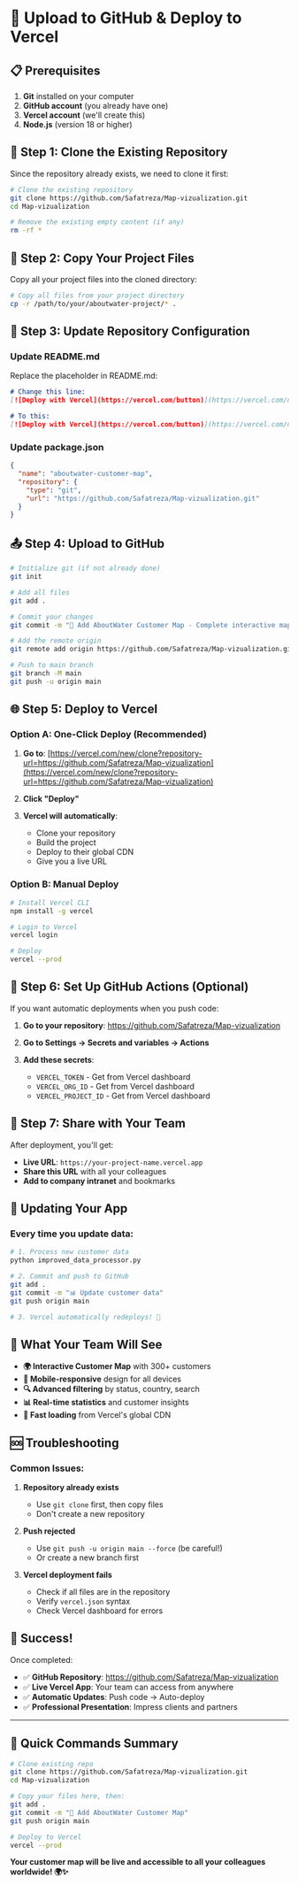 # 🚀 Upload to GitHub & Deploy to Vercel

## 📋 Prerequisites

1. **Git** installed on your computer
2. **GitHub account** (you already have one)
3. **Vercel account** (we'll create this)
4. **Node.js** (version 18 or higher)

## 🔄 Step 1: Clone the Existing Repository

Since the repository already exists, we need to clone it first:

```bash
# Clone the existing repository
git clone https://github.com/Safatreza/Map-vizualization.git
cd Map-vizualization

# Remove the existing empty content (if any)
rm -rf *
```

## 📁 Step 2: Copy Your Project Files

Copy all your project files into the cloned directory:

```bash
# Copy all files from your project directory
cp -r /path/to/your/aboutwater-project/* .
```

## 🔧 Step 3: Update Repository Configuration

### Update README.md
Replace the placeholder in README.md:
```markdown
# Change this line:
[![Deploy with Vercel](https://vercel.com/button)](https://vercel.com/new/clone?repository-url=https://github.com/YOUR_USERNAME/aboutwater-customer-map)

# To this:
[![Deploy with Vercel](https://vercel.com/button)](https://vercel.com/new/clone?repository-url=https://github.com/Safatreza/Map-vizualization)
```

### Update package.json
```json
{
  "name": "aboutwater-customer-map",
  "repository": {
    "type": "git",
    "url": "https://github.com/Safatreza/Map-vizualization.git"
  }
}
```

## 📤 Step 4: Upload to GitHub

```bash
# Initialize git (if not already done)
git init

# Add all files
git add .

# Commit your changes
git commit -m "🚀 Add AboutWater Customer Map - Complete interactive map with Vercel deployment"

# Add the remote origin
git remote add origin https://github.com/Safatreza/Map-vizualization.git

# Push to main branch
git branch -M main
git push -u origin main
```

## 🌐 Step 5: Deploy to Vercel

### Option A: One-Click Deploy (Recommended)

1. **Go to**: [https://vercel.com/new/clone?repository-url=https://github.com/Safatreza/Map-vizualization](https://vercel.com/new/clone?repository-url=https://github.com/Safatreza/Map-vizualization)

2. **Click "Deploy"**

3. **Vercel will automatically**:
   - Clone your repository
   - Build the project
   - Deploy to their global CDN
   - Give you a live URL

### Option B: Manual Deploy

```bash
# Install Vercel CLI
npm install -g vercel

# Login to Vercel
vercel login

# Deploy
vercel --prod
```

## 🔑 Step 6: Set Up GitHub Actions (Optional)

If you want automatic deployments when you push code:

1. **Go to your repository**: https://github.com/Safatreza/Map-vizualization

2. **Go to Settings → Secrets and variables → Actions**

3. **Add these secrets**:
   - `VERCEL_TOKEN` - Get from Vercel dashboard
   - `VERCEL_ORG_ID` - Get from Vercel dashboard  
   - `VERCEL_PROJECT_ID` - Get from Vercel dashboard

## 📱 Step 7: Share with Your Team

After deployment, you'll get:
- **Live URL**: `https://your-project-name.vercel.app`
- **Share this URL** with all your colleagues
- **Add to company intranet** and bookmarks

## 🔄 Updating Your App

### Every time you update data:

```bash
# 1. Process new customer data
python improved_data_processor.py

# 2. Commit and push to GitHub
git add .
git commit -m "📊 Update customer data"
git push origin main

# 3. Vercel automatically redeploys! 🎉
```

## 🎯 What Your Team Will See

- **🌍 Interactive Customer Map** with 300+ customers
- **📱 Mobile-responsive** design for all devices
- **🔍 Advanced filtering** by status, country, search
- **📊 Real-time statistics** and customer insights
- **🚀 Fast loading** from Vercel's global CDN

## 🆘 Troubleshooting

### Common Issues:

1. **Repository already exists**
   - Use `git clone` first, then copy files
   - Don't create a new repository

2. **Push rejected**
   - Use `git push -u origin main --force` (be careful!)
   - Or create a new branch first

3. **Vercel deployment fails**
   - Check if all files are in the repository
   - Verify `vercel.json` syntax
   - Check Vercel dashboard for errors

## 🎉 Success!

Once completed:
- ✅ **GitHub Repository**: https://github.com/Safatreza/Map-vizualization
- ✅ **Live Vercel App**: Your team can access from anywhere
- ✅ **Automatic Updates**: Push code → Auto-deploy
- ✅ **Professional Presentation**: Impress clients and partners

---

## 🚀 Quick Commands Summary

```bash
# Clone existing repo
git clone https://github.com/Safatreza/Map-vizualization.git
cd Map-vizualization

# Copy your files here, then:
git add .
git commit -m "🚀 Add AboutWater Customer Map"
git push origin main

# Deploy to Vercel
vercel --prod
```

**Your customer map will be live and accessible to all your colleagues worldwide! 🌍✨**

